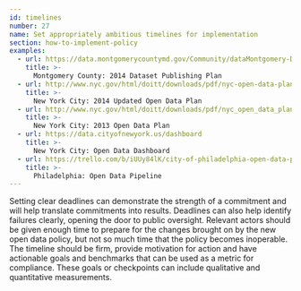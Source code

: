 ```yaml
---
id: timelines
number: 27
name: Set appropriately ambitious timelines for implementation
section: how-to-implement-policy
examples: 
  - url: https://data.montgomerycountymd.gov/Community/dataMontgomery-Dataset-Publishing-Plan/c3dr-fnib
    title: >-
      Montgomery County: 2014 Dataset Publishing Plan
  - url: http://www.nyc.gov/html/doitt/downloads/pdf/nyc-open-data-plan-july-2014-update.pdf
    title: >-
      New York City: 2014 Updated Open Data Plan
  - url: http://www.nyc.gov/html/doitt/downloads/pdf/nyc_open_data_plan.pdf
    title: >-
      New York City: 2013 Open Data Plan
  - url: https://data.cityofnewyork.us/dashboard
    title: >-
      New York City: Open Data Dashboard
  - url: https://trello.com/b/iUUy84lK/city-of-philadelphia-open-data-pipeline
    title: >-
      Philadelphia: Open Data Pipeline
---
```


<p>Setting clear deadlines can demonstrate the strength of a commitment and will help translate commitments into results. Deadlines can also help identify failures clearly, opening the door to public oversight. Relevant actors should be given enough time to prepare for the changes brought on by the new open data policy, but not so much time that the policy becomes inoperable. The timeline should be firm, provide motivation for action and have actionable goals and benchmarks that can be used as a metric for compliance. These goals or checkpoints can include qualitative and quantitative measurements.</p>